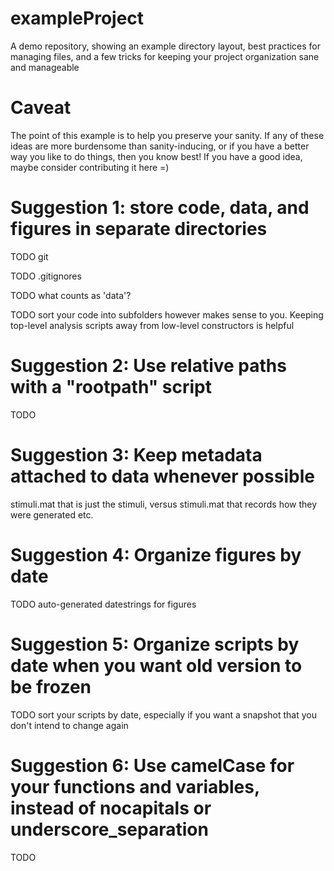 # exampleProject
A demo repository, showing an example directory layout, best practices for managing files,
and a few tricks for keeping your project organization sane and manageable

# Caveat
The point of this example is to help you preserve your sanity. If any of these ideas are more burdensome than sanity-inducing, or if you have a better way you like to do things, then you know best! If you have a good idea, maybe consider contributing it here =)

# Suggestion 1: store code, data, and figures in separate directories

TODO git

TODO .gitignores

TODO what counts as 'data'? 

TODO sort your code into subfolders however makes sense to you. Keeping top-level analysis scripts away from low-level constructors is helpful

# Suggestion 2: Use relative paths with a "rootpath" script

TODO 
 
# Suggestion 3: Keep metadata attached to data whenever possible

stimuli.mat that is just the stimuli, versus stimuli.mat that records how they were generated etc.

# Suggestion 4: Organize figures by date

TODO auto-generated datestrings for figures

# Suggestion 5: Organize scripts by date when you want old version to be frozen

TODO sort your scripts by date, especially if you want a snapshot that you don't intend to change again

# Suggestion 6: Use camelCase for your functions and variables, instead of nocapitals or underscore_separation

TODO